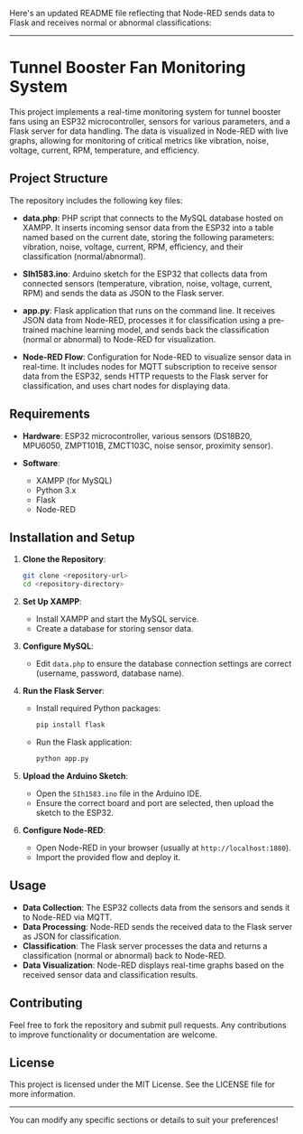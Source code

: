 Here's an updated README file reflecting that Node-RED sends data to Flask and receives normal or abnormal classifications:

---

# Tunnel Booster Fan Monitoring System

This project implements a real-time monitoring system for tunnel booster fans using an ESP32 microcontroller, sensors for various parameters, and a Flask server for data handling. The data is visualized in Node-RED with live graphs, allowing for monitoring of critical metrics like vibration, noise, voltage, current, RPM, temperature, and efficiency.

## Project Structure

The repository includes the following key files:

- **data.php**: PHP script that connects to the MySQL database hosted on XAMPP. It inserts incoming sensor data from the ESP32 into a table named based on the current date, storing the following parameters: vibration, noise, voltage, current, RPM, efficiency, and their classification (normal/abnormal).
  
- **SIh1583.ino**: Arduino sketch for the ESP32 that collects data from connected sensors (temperature, vibration, noise, voltage, current, RPM) and sends the data as JSON to the Flask server.

- **app.py**: Flask application that runs on the command line. It receives JSON data from Node-RED, processes it for classification using a pre-trained machine learning model, and sends back the classification (normal or abnormal) to Node-RED for visualization.

- **Node-RED Flow**: Configuration for Node-RED to visualize sensor data in real-time. It includes nodes for MQTT subscription to receive sensor data from the ESP32, sends HTTP requests to the Flask server for classification, and uses chart nodes for displaying data.

## Requirements

- **Hardware**: ESP32 microcontroller, various sensors (DS18B20, MPU6050, ZMPT101B, ZMCT103C, noise sensor, proximity sensor).
  
- **Software**:
  - XAMPP (for MySQL)
  - Python 3.x
  - Flask
  - Node-RED

## Installation and Setup

1. **Clone the Repository**:
   ```bash
   git clone <repository-url>
   cd <repository-directory>
   ```

2. **Set Up XAMPP**:
   - Install XAMPP and start the MySQL service.
   - Create a database for storing sensor data.

3. **Configure MySQL**:
   - Edit `data.php` to ensure the database connection settings are correct (username, password, database name).

4. **Run the Flask Server**:
   - Install required Python packages:
     ```bash
     pip install flask
     ```
   - Run the Flask application:
     ```bash
     python app.py
     ```

5. **Upload the Arduino Sketch**:
   - Open the `SIh1583.ino` file in the Arduino IDE.
   - Ensure the correct board and port are selected, then upload the sketch to the ESP32.

6. **Configure Node-RED**:
   - Open Node-RED in your browser (usually at `http://localhost:1880`).
   - Import the provided flow and deploy it.

## Usage

- **Data Collection**: The ESP32 collects data from the sensors and sends it to Node-RED via MQTT.
- **Data Processing**: Node-RED sends the received data to the Flask server as JSON for classification.
- **Classification**: The Flask server processes the data and returns a classification (normal or abnormal) back to Node-RED.
- **Data Visualization**: Node-RED displays real-time graphs based on the received sensor data and classification results.

## Contributing

Feel free to fork the repository and submit pull requests. Any contributions to improve functionality or documentation are welcome.

## License

This project is licensed under the MIT License. See the LICENSE file for more information.

---

You can modify any specific sections or details to suit your preferences!
